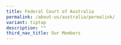 ```yaml
---
title: Federal Court of Australia
permalink: /about-us/australia/permalink/
variant: tiptap
description: ""
third_nav_title: Our Members
---
```

<p></p>